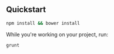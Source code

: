## Quickstart

```bash
npm install && bower install
```

While you're working on your project, run:

`grunt`


